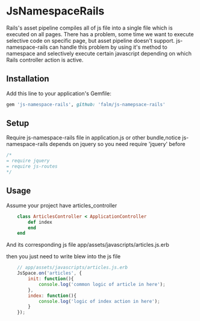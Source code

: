 # JsNamespaceRails


Rails's asset pipeline compiles all of js file into a single file which is executed on all pages.
There has a problem, some time we want to execute selective code on specific page, but asset pipeline doesn't support.
js-namespace-rails can handle this problem by using it's method to namespace and selectively execute certain javascript depending on which Rails controller action is active.

## Installation

Add this line to your application's Gemfile:

```ruby
gem 'js-namespace-rails', github: 'falm/js-namepsace-rails'
```

## Setup

Require js-namespace-rails file in application.js or other bundle,notice js-namespace-rails depends on jquery so you need require 'jquery' before

``` js
/*
= require jquery
= require js-routes
*/
```


## Usage
Assume your project have articles_controller
``` ruby
	class ArticlesController < ApplicationController
		def index
		end
	end
```
And its corresponding js file app/assets/javascripts/articles.js.erb

then you just need to write blew into the js file
``` js
	// app/assets/javascripts/articles.js.erb
	JsSpace.on('articles', {
		init: function(){
			console.log('common logic of article in here');
		},
		index: function(){
			console.log('logic of index action in here');
		}
	});
```




